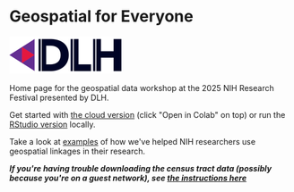 # Geospatial for Everyone 
![DLH](data/DLH%20logo%202.png?raw=true)

Home page for the geospatial data workshop at the 2025 NIH Research Festival presented by DLH.

Get started with [the cloud version](https://github.com/nathanielmacnell/nihworkshop/blob/main/Geospatial_for_Everyone.ipynb) (click "Open in Colab" on top) or run the [RStudio version](https://github.com/nathanielmacnell/nihworkshop/blob/main/Geospatial_for_Everyone.qmd) locally.

Take a look at [examples](https://github.com/nathanielmacnell/nihworkshop/tree/main/examples) of how we've helped NIH researchers  use geospatial linkages in their research.

***If you're having trouble downloading the census tract data (possibly because you're on a guest network), see [the instructions here](https://github.com/nathanielmacnell/nihworkshop/blob/main/md_download.R)***
